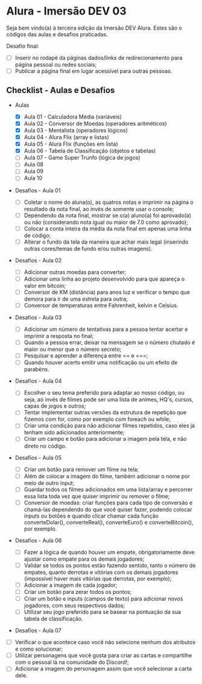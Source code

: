 # Alura - Imersão DEV 03

Seja bem vindo(a) à terceira edição da Imersão DEV Alura. Estes são o códigos das aulas e desafios praticadas.

Desafio final:

-   [ ] Inserir no rodapé da páginas dados/links de redirecionamento para página pessoal ou redes sociais;
-   [ ] Publicar a página final em lugar acessível para outras pessoas.

## Checklist - Aulas e Desafios

-   Aulas

    -   [x] Aula 01 - Calculadora Média (variáveis)
    -   [x] Aula 02 - Conversor de Moedas (operadores aritméticos)
    -   [x] Aula 03 - Mentalista (operadores lógicos)
    -   [x] Aula 04 - Alura Flix (array e listas)
    -   [x] Aula 05 - Alura Flix (funções em lista)
    -   [x] Aula 06 - Tabela de Classificação (objetos e tabelas)
    -   [ ] Aula 07 - Game Super Trunfo (lógica de jogos)
    -   [ ] Aula 08
    -   [ ] Aula 09
    -   [ ] Aula 10

-   Desafios - Aula 01

    -   [ ] Coletar o nome do aluna(o), as quatros notas e imprimir na página o resultado da nota final, ao invés de somente usar o console;
    -   [ ] Dependendo da nota final, mostrar se o(a) aluno(a) foi aprovado(a) ou não (considerando nota igual ou maior de 7.0 como aprovado);
    -   [ ] Colocar a conta inteira da média da nota final em apenas uma linha de código;
    -   [ ] Alterar o fundo da tela da maneira que achar mais legal (inserindo outras cores/temas de fundo e/ou outras imagens).

-   Desafios - Aula 02

    -   [ ] Adicionar outras moedas para converter;
    -   [ ] Adicionar uma linha ao projeto desenvolvido para que apareça o valor em bitcoin;
    -   [ ] Conversor de KM (distância) para anos luz e verificar o tempo que demora para ir de uma estrela para outra;
    -   [ ] Conversor de temperaturas entre Fahrenheit, kelvin e Celsius.

-   Desafios - Aula 03

    -   [ ] Adicionar um número de tentativas para a pessoa tentar acertar e imprimir a resposta no final;
    -   [ ] Quando a pessoa errar, deixar na mensagem se o número chutado é maior ou menor que o número secreto;
    -   [ ] Pesquisar e aprender a diferença entre == e ===;
    -   [ ] Quando houver acerto emitir uma notificação ou um efeito de parabéns.

-   Desafios - Aula 04

    -   [ ] Escolher o seu tema preferido para adaptar ao nosso código, ou seja, ao invés de filmes pode ser uma lista de animes, HQ's, cursos, capas de jogos e outros;
    -   [ ] Tentar implementar outras versões da estrutura de repetição que fizemos com for, como por exemplo com foreach ou while;
    -   [ ] Criar uma condição para não adicionar filmes repetidos, caso eles já tenham sido adicionados anteriormente;
    -   [ ] Criar um campo e botão para adicionar a imagem pela tela, e não direto no código.

-   Desafios - Aula 05

    -   [ ] Criar um botão para remover um filme na tela;
    -   [ ] Além de colocar a imagem do filme, também adicionar o nome por meio de outro input;
    -   [ ] Guardar todos os filmes adicionados em uma lista/array e percorrer essa lista toda vez que quiser imprimir ou remover o filme;
    -   [ ] Conversor de moedas: criar funções para cada tipo de conversão e chamá-las dependendo do que você quiser fazer, podendo colocar inputs ou botões e quando clicar chamar cada função converteDolar(), converteReal(), converteEuro() e converteBitcoin(), por exemplo.

-   Desafios - Aula 06

    -   [ ] Fazer a lógica de quando houver um empate, obrigatoriamente deve ajustar como empate para os demais jogadores;
    -   [ ] Validar se todos os pontos estão fazendo sentido, tanto o número de empates, quanto derrotas e vitórias com os demais jogadores (impossível haver mais vitórias que derrotas, por exemplo);
    -   [ ] Adicionar a imagem de cada jogador;
    -   [ ] Criar um botão para zerar todos os pontos;
    -   [ ] Criar um botão e inputs (campos de texto) para adicionar novos jogadores, com seus respectivos dados;
    -   [ ] Utilizar seu jogo preferido para se basear na pontuação da sua tabela de classificação.

-   Desafios - Aula 07

-   [ ] Verificar o que acontece caso você não selecione nenhum dos atributos e como solucionar;
-   [ ] Utilizar personagens que você gosta para criar as cartas e compartilhe com o pessoal lá na comunidade do Discord!;
-   [ ] Adicionar a imagem do personagem assim que você selecionar a carta dele.
